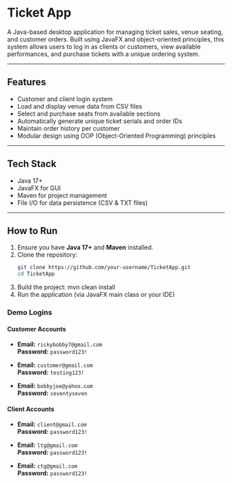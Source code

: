 # Ticket App

A Java-based desktop application for managing ticket sales, venue seating, and customer orders. Built using JavaFX and object-oriented principles, this system allows users to log in as clients or customers, view available performances, and purchase tickets with a unique ordering system.

---

## Features

- Customer and client login system
- Load and display venue data from CSV files
- Select and purchase seats from available sections
- Automatically generate unique ticket serials and order IDs
- Maintain order history per customer
- Modular design using OOP (Object-Oriented Programming) principles

---

## Tech Stack

- Java 17+
- JavaFX for GUI
- Maven for project management
- File I/O for data persistence (CSV & TXT files)

---

## How to Run
1. Ensure you have **Java 17+** and **Maven** installed.
2. Clone the repository:
   ```bash
   git clone https://github.com/your-username/TicketApp.git
   cd TicketApp
3. Build the project:
   mvn clean install
4. Run the application (via JavaFX main class or your IDE)


### Demo Logins

#### Customer Accounts
- **Email:** `rickybobby7@gmail.com`  
  **Password:** `password123!`

- **Email:** `customer@gmail.com`  
  **Password:** `testing123!`

- **Email:** `bobbyjoe@yahoo.com`  
  **Password:** `seventyseven`

#### Client Accounts
- **Email:** `client@gmail.com`  
  **Password:** `password123!`

- **Email:** `ltg@gmail.com`  
  **Password:** `password123!`

- **Email:** `ctg@gmail.com`  
  **Password:** `password123!`
